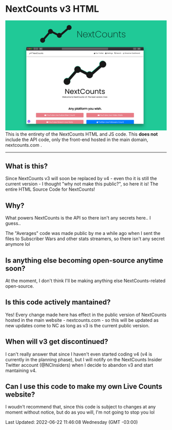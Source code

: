 # NextCounts v3 HTML
![Image](./assets/img/ncbanner.png)
This is the entirety of the NextCounts HTML and JS code. This **does not** include the API code, only the front-end hosted in the main domain, nextcounts.com .

------------


## What is this?
Since NextCounts v3 will soon be replaced by v4 - even tho it is still the current version - I thought "why not make this public?", so here it is! The entire HTML Source Code for NextCounts!

## Why?
What powers NextCounts is the API so there isn't any secrets here.. I guess..

The "Averages" code was made public by me a while ago when I sent the files to Subscriber Wars and other stats streamers, so there isn't any secret anymore lol

## Is anything else becoming open-source anytime soon?
At the moment, I don't think I'll be making anything else NextCounts-related open-source.

## Is this code actively mantained?
Yes! Every change made here has effect in the public version of NextCounts hosted in the main website - nextcounts.com - so this will be updated as new updates come to NC as long as v3 is the current public version.

## When will v3 get discontinued?
I can't really answer that since I haven't even started coding v4 (v4 is currently in the planning phase), but I will notify on the NextCounts Insider Twitter account (@NCInsiders) when I decide to abandon v3 and start mantaining v4.

## Can I use this code to make my own Live Counts website?
I woudn't recommend that, since this code is subject to changes at any moment without notice, but do as you will, I'm not going to stop you lol

Last Updated: 2022-06-22 11:46:08 Wednesday (GMT -03:00)

